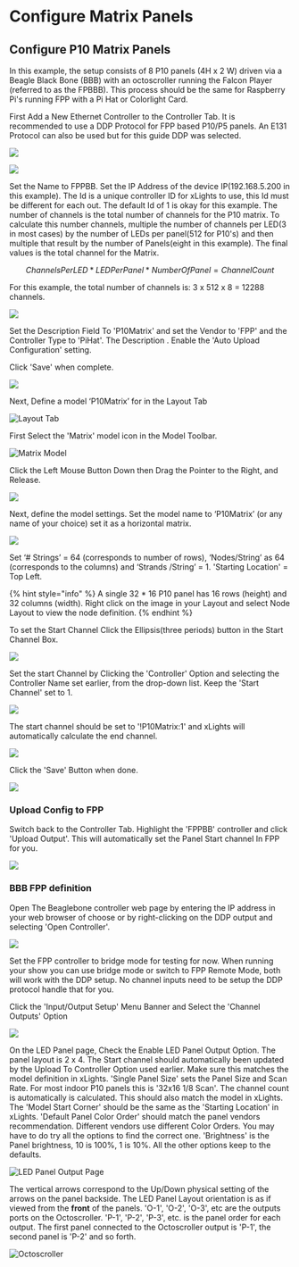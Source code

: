 # Configure Matrix Panels

## **Configure P10 Matrix Panels**

In this example, the setup consists of 8 P10 panels (4H x 2 W) driven via a Beagle Black Bone (BBB) with an octoscroller running the Falcon Player (referred to as the FPBBB). This process should be the same for Raspberry Pi's running FPP with a Pi Hat or Colorlight Card.

First Add a New Ethernet Controller to the Controller Tab. It is recommended to use a DDP Protocol for FPP based P10/P5 panels. An E131 Protocol can also be used but for this guide DDP was selected.

![](<../.gitbook/assets/image (554).png>)

![](<../.gitbook/assets/image (39).png>)

Set the Name to FPPBB. Set the IP Address of the device IP(192.168.5.200 in this example). The Id is a unique controller ID for xLights to use, this Id must be different for each out. The default Id of 1 is okay for this example. The number of channels is the total number of channels for the P10 matrix. To calculate this number channels, multiple the number of channels per LED(3 in most cases) by the number of LEDs per panel(512 for P10's) and then multiple that result by the number of Panels(eight in this example). The final values is the total channel for the Matrix.

$$
Channels Per LED  * LED Per Panel * NumberOfPanel  = Channel Count
$$

For this example, the total number of channels is: 3 x 512 x 8 = 12288 channels.

![](<../.gitbook/assets/image (136).png>)

Set the Description Field To 'P10Matrix' and set the Vendor to 'FPP' and the Controller Type to 'PiHat'. The Description . Enable the 'Auto Upload Configuration' setting.

Click 'Save' when complete.

![](<../.gitbook/assets/image (173).png>)

Next, Define a model ‘P10Matrix’ for in the Layout Tab

![Layout Tab](<../.gitbook/assets/image (634).png>)

First Select the 'Matrix' model icon in the Model Toolbar.

![Matrix Model ](<../.gitbook/assets/image (496).png>)

Click the Left Mouse Button Down then Drag the Pointer to the Right, and Release.

![](<../.gitbook/assets/image (115) (1).png>)

Next, define the model settings. Set the model name to ‘P10Matrix’ (or any name of your choice) set it as a horizontal matrix.

![](<../.gitbook/assets/image (282) (1).png>)

Set ‘# Strings’ = 64 (corresponds to number of rows), ‘Nodes/String’ as 64 (corresponds to the columns) and ‘Strands /String’ = 1. 'Starting Location' = Top Left.

{% hint style="info" %}
A single 32 \* 16 P10 panel has 16 rows (height) and 32 columns (width). Right click on the image in your Layout and select Node Layout to view the node definition.
{% endhint %}

To set the Start Channel Click the Ellipsis(three periods) button in the Start Channel Box.

![](<../.gitbook/assets/image (622).png>)

Set the start Channel by Clicking the 'Controller' Option and selecting the Controller Name set earlier, from the drop-down list. Keep the 'Start Channel' set to 1.

![](<../.gitbook/assets/image (269).png>)

The start channel should be set to '!P10Matrix:1' and xLights will automatically calculate the end channel.

![](<../.gitbook/assets/image (266).png>)

Click the 'Save' Button when done.

![](<../.gitbook/assets/image (127).png>)

### Upload Config to FPP

Switch back to the Controller Tab. Highlight the 'FPPBB' controller and click 'Upload Output'. This will automatically set the Panel Start channel In FPP for you.

![](<../.gitbook/assets/image (521).png>)

### **BBB FPP definition**

Open The Beaglebone controller web page by entering the IP address in your web browser of choose or by right-clicking on the DDP output and selecting 'Open Controller'.

![](<../.gitbook/assets/image (608).png>)

Set the FPP controller to bridge mode for testing for now. When running your show you can use bridge mode or switch to FPP Remote Mode, both will work with the DDP setup. No channel inputs need to be setup the DDP protocol handle that for you.

Click the 'Input/Output Setup' Menu Banner and Select the 'Channel Outputs' Option

![](<../.gitbook/assets/image (263).png>)

On the LED Panel page, Check the Enable LED Panel Output Option. The panel layout is 2 x 4. The Start channel should automatically been updated by the Upload To Controller Option used earlier. Make sure this matches the model definition in xLights. 'Single Panel Size' sets the Panel Size and Scan Rate. For most indoor P10 panels this is '32x16 1/8 Scan'. The channel count is automatically is calculated. This should also match the model in xLights. The 'Model Start Corner' should be the same as the 'Starting Location' in xLights. 'Default Panel Color Order' should match the panel vendors recommendation. Different vendors use different Color Orders. You may have to do try all the options to find the correct one. 'Brightness' is the Panel brightness, 10 is 100%, 1 is 10%. All the other options keep to the defaults.

![LED Panel Output Page](<../.gitbook/assets/image (88) (1).png>)

The vertical arrows correspond to the Up/Down physical setting of the arrows on the panel backside. The LED Panel Layout orientation is as if viewed from the **front** of the panels. 'O-1', 'O-2', 'O-3', etc are the outputs ports on the Octoscroller. 'P-1', 'P-2', 'P-3', etc. is the panel order for each output. The first panel connected to the Octoscroller output is 'P-1', the second panel is 'P-2' and so forth.

![Octoscroller](<../.gitbook/assets/image (79).png>)
